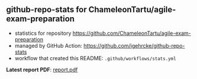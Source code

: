 ## github-repo-stats for ChameleonTartu/agile-exam-preparation

- statistics for repository https://github.com/ChameleonTartu/agile-exam-preparation
- managed by GitHub Action: https://github.com/jgehrcke/github-repo-stats
- workflow that created this README: `.github/workflows/stats.yml`

**Latest report PDF**: [report.pdf](https://github.com/ChameleonTartu/buymeacoffee-repo-stats/raw/master/ChameleonTartu/agile-exam-preparation/latest-report/report.pdf)

